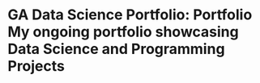 # GA Data Science Portfolio: Portfolio My ongoing portfolio showcasing Data Science and Programming Projects


